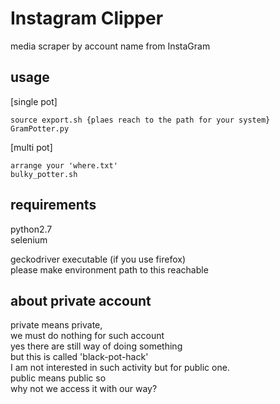 # Instagram Clipper
media scraper by account name from InstaGram

## usage
[single pot]  
```
source export.sh {plaes reach to the path for your system}
GramPotter.py
```
[multi pot]  
```
arrange your 'where.txt'
bulky_potter.sh
```


## requirements  
python2.7  
selenium  

geckodriver executable (if you use firefox)  
please make environment path to this reachable

## about private account
private means private,  
we must do nothing for such account  
yes there are still way of doing something  
but this is called 'black-pot-hack'  
I am not interested in such activity but for public one.  
public means public so  
why not we access it with our way?






